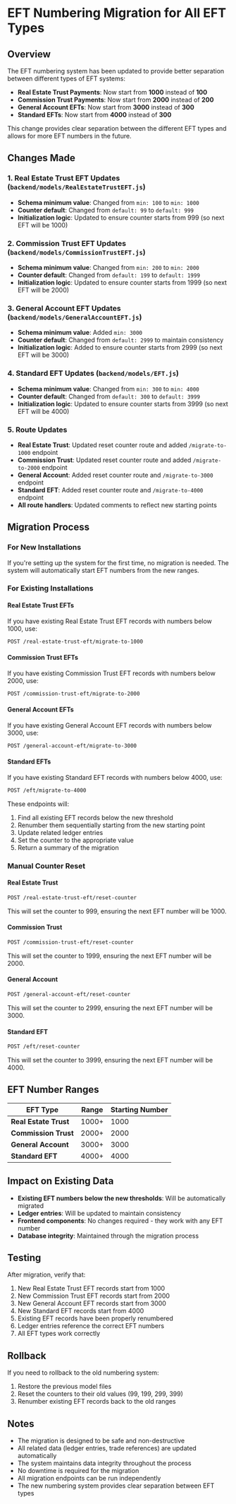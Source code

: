 # EFT Numbering Migration for All EFT Types

## Overview

The EFT numbering system has been updated to provide better separation between different types of EFT systems:

- **Real Estate Trust Payments**: Now start from **1000** instead of **100**
- **Commission Trust Payments**: Now start from **2000** instead of **200**
- **General Account EFTs**: Now start from **3000** instead of **300**
- **Standard EFTs**: Now start from **4000** instead of **300**

This change provides clear separation between the different EFT types and allows for more EFT numbers in the future.

## Changes Made

### 1. Real Estate Trust EFT Updates (`backend/models/RealEstateTrustEFT.js`)

- **Schema minimum value**: Changed from `min: 100` to `min: 1000`
- **Counter default**: Changed from `default: 99` to `default: 999`
- **Initialization logic**: Updated to ensure counter starts from 999 (so next EFT will be 1000)

### 2. Commission Trust EFT Updates (`backend/models/CommissionTrustEFT.js`)

- **Schema minimum value**: Changed from `min: 200` to `min: 2000`
- **Counter default**: Changed from `default: 199` to `default: 1999`
- **Initialization logic**: Updated to ensure counter starts from 1999 (so next EFT will be 2000)

### 3. General Account EFT Updates (`backend/models/GeneralAccountEFT.js`)

- **Schema minimum value**: Added `min: 3000`
- **Counter default**: Changed from `default: 2999` to maintain consistency
- **Initialization logic**: Added to ensure counter starts from 2999 (so next EFT will be 3000)

### 4. Standard EFT Updates (`backend/models/EFT.js`)

- **Schema minimum value**: Changed from `min: 300` to `min: 4000`
- **Counter default**: Changed from `default: 300` to `default: 3999`
- **Initialization logic**: Updated to ensure counter starts from 3999 (so next EFT will be 4000)

### 5. Route Updates

- **Real Estate Trust**: Updated reset counter route and added `/migrate-to-1000` endpoint
- **Commission Trust**: Updated reset counter route and added `/migrate-to-2000` endpoint
- **General Account**: Added reset counter route and `/migrate-to-3000` endpoint
- **Standard EFT**: Added reset counter route and `/migrate-to-4000` endpoint
- **All route handlers**: Updated comments to reflect new starting points

## Migration Process

### For New Installations

If you're setting up the system for the first time, no migration is needed. The system will automatically start EFT numbers from the new ranges.

### For Existing Installations

#### Real Estate Trust EFTs

If you have existing Real Estate Trust EFT records with numbers below 1000, use:

```bash
POST /real-estate-trust-eft/migrate-to-1000
```

#### Commission Trust EFTs

If you have existing Commission Trust EFT records with numbers below 2000, use:

```bash
POST /commission-trust-eft/migrate-to-2000
```

#### General Account EFTs

If you have existing General Account EFT records with numbers below 3000, use:

```bash
POST /general-account-eft/migrate-to-3000
```

#### Standard EFTs

If you have existing Standard EFT records with numbers below 4000, use:

```bash
POST /eft/migrate-to-4000
```

These endpoints will:

1. Find all existing EFT records below the new threshold
2. Renumber them sequentially starting from the new starting point
3. Update related ledger entries
4. Set the counter to the appropriate value
5. Return a summary of the migration

### Manual Counter Reset

#### Real Estate Trust

```bash
POST /real-estate-trust-eft/reset-counter
```

This will set the counter to 999, ensuring the next EFT number will be 1000.

#### Commission Trust

```bash
POST /commission-trust-eft/reset-counter
```

This will set the counter to 1999, ensuring the next EFT number will be 2000.

#### General Account

```bash
POST /general-account-eft/reset-counter
```

This will set the counter to 2999, ensuring the next EFT number will be 3000.

#### Standard EFT

```bash
POST /eft/reset-counter
```

This will set the counter to 3999, ensuring the next EFT number will be 4000.

## EFT Number Ranges

| EFT Type              | Range | Starting Number |
| --------------------- | ----- | --------------- |
| **Real Estate Trust** | 1000+ | 1000            |
| **Commission Trust**  | 2000+ | 2000            |
| **General Account**   | 3000+ | 3000            |
| **Standard EFT**      | 4000+ | 4000            |

## Impact on Existing Data

- **Existing EFT numbers below the new thresholds**: Will be automatically migrated
- **Ledger entries**: Will be updated to maintain consistency
- **Frontend components**: No changes required - they work with any EFT number
- **Database integrity**: Maintained through the migration process

## Testing

After migration, verify that:

1. New Real Estate Trust EFT records start from 1000
2. New Commission Trust EFT records start from 2000
3. New General Account EFT records start from 3000
4. New Standard EFT records start from 4000
5. Existing EFT records have been properly renumbered
6. Ledger entries reference the correct EFT numbers
7. All EFT types work correctly

## Rollback

If you need to rollback to the old numbering system:

1. Restore the previous model files
2. Reset the counters to their old values (99, 199, 299, 399)
3. Renumber existing EFT records back to the old ranges

## Notes

- The migration is designed to be safe and non-destructive
- All related data (ledger entries, trade references) are updated automatically
- The system maintains data integrity throughout the process
- No downtime is required for the migration
- All migration endpoints can be run independently
- The new numbering system provides clear separation between EFT types
